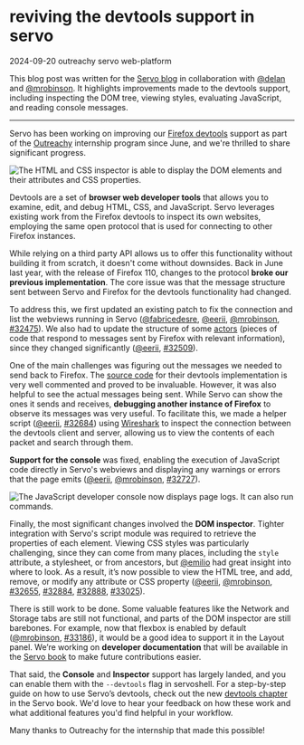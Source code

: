 # reviving the devtools support in servo

<post-meta>
    <time id="post-date">2024-09-20</time>
    <post-tag>outreachy</post-tag>
    <post-tag>servo</post-tag>
    <post-tag>web-platform</post-tag>
</post-meta>

This blog post was written for the [Servo blog](https://servo.org/blog/2024/09/20/devtools) in collaboration with [@delan](https://github.com/delan) and [@mrobinson](https://github.com/mrobinson).
It highlights improvements made to the devtools support, including inspecting the DOM tree, viewing styles, evaluating JavaScript, and reading console messages.

---

Servo has been working on improving our [Firefox devtools](https://firefox-source-docs.mozilla.org/devtools-user) support as part of the [Outreachy](https://www.outreachy.org) internship program since June, and we're thrilled to share significant progress.

![The HTML and CSS inspector is able to display the DOM elements and their attributes and CSS properties.](/images/2024/devtools-inspector.png)

Devtools are a set of **browser web developer tools** that allows you to examine, edit, and debug HTML, CSS, and JavaScript.
Servo leverages existing work from the Firefox devtools to inspect its own websites, employing the same open protocol that is used for connecting to other Firefox instances.

While relying on a third party API allows us to offer this functionality without building it from scratch, it doesn't come without downsides.
Back in June last year, with the release of Firefox 110, changes to the protocol **broke our previous implementation**.
The core issue was that the message structure sent between Servo and Firefox for the devtools functionality had changed.

To address this, we first updated an existing patch to fix the connection and list the webviews running in Servo ([@fabricedesre](https://github.com/fabricedesre), [@eerii](https://github.com/eerii), [@mrobinson](https://github.com/mrobinson), [#32475](https://github.com/servo/servo/pull/32475)).
We also had to update the structure of some [actors](https://firefox-source-docs.mozilla.org/devtools/backend/actor-hierarchy.html) (pieces of code that respond to messages sent by Firefox with relevant information), since they changed significantly ([@eerii](https://github.com/eerii), [#32509](https://github.com/servo/servo/pull/32509)).

One of the main challenges was figuring out the messages we needed to send back to Firefox.
The [source code](https://searchfox.org/mozilla-central/source/devtools/server/actors) for their devtools implementation is very well commented and proved to be invaluable.
However, it was also helpful to see the actual messages being sent.
While Servo can show the ones it sends and receives, **debugging another instance of Firefox** to observe its messages was very useful.
To facilitate this, we made a helper script ([@eerii](https://github.com/eerii), [#32684](https://github.com/servo/servo/pull/32684)) using [Wireshark](https://www.wireshark.org) to inspect the connection between the devtools client and server, allowing us to view the contents of each packet and search through them.

**Support for the console** was fixed, enabling the execution of JavaScript code directly in Servo's webviews and displaying any warnings or errors that the page emits ([@eerii](https://github.com/eerii), [@mrobinson](https://github.com/mrobinson), [#32727](https://github.com/servo/servo/pull/32727)).

![The JavaScript developer console now displays page logs. It can also run commands.](/images/2024/devtools-console.png)

Finally, the most significant changes involved the **DOM inspector**.
Tighter integration with Servo's script module was required to retrieve the properties of each element.
Viewing CSS styles was particularly challenging, since they can come from many places, including the `style` attribute, a stylesheet, or from ancestors, but [@emilio](https://github.com/emilio) had great insight into where to look.
As a result, it’s now possible to view the HTML tree, and add, remove, or modify any attribute or CSS property ([@eerii](https://github.com/eerii), [@mrobinson](https://github.com/mrobinson), [#32655](https://github.com/servo/servo/pull/32655), [#32884](https://github.com/servo/servo/pull/32884), [#32888](https://github.com/servo/servo/pull/32888), [#33025](https://github.com/servo/servo/pull/33025)).

There is still work to be done.
Some valuable features like the Network and Storage tabs are still not functional, and parts of the DOM inspector are still barebones.
For example, now that flexbox is enabled by default ([@mrobinson](https://github.com/mrobinson), [#33186](https://github.com/servo/servo/pull/33186)), it would be a good idea to support it in the Layout panel.
We’re working on **developer documentation** that will be available in the [Servo book](https://book.servo.org) to make future contributions easier.

That said, the **Console** and **Inspector** support has largely landed, and you can enable them with the `--devtools` flag in servoshell.
For a step-by-step guide on how to use Servo’s devtools, check out the new [devtools chapter](https://book.servo.org/hacking/using-devtools.html) in the Servo book.
We'd love to hear your feedback on how these work and what additional features you'd find helpful in your workflow.

Many thanks to Outreachy for the internship that made this possible!
